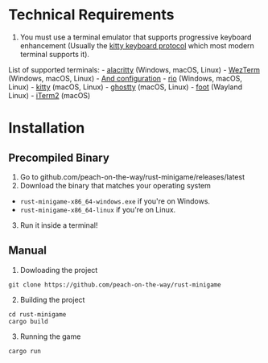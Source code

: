 # Technical Requirements
1. You must use a terminal emulator that supports progressive keyboard enhancement
  (Usually the [kitty keyboard protocol](https://sw.kovidgoyal.net/kitty/keyboard-protocol/) which most modern terminal supports it).

  List of supported terminals:
    - [alacritty](https://alacritty.org/) (Windows, macOS, Linux)
    - [WezTerm](https://wezterm.org/) (Windows, macOS, Linux)
      - [And configuration](https://wezterm.org/config/lua/config/enable_kitty_keyboard.html)
    - [rio](https://rioterm.com/) (Windows, macOS, Linux)
    - [kitty](https://sw.kovidgoyal.net/kitty/) (macOS, Linux)
    - [ghostty](https://ghostty.org/download) (macOS, Linux)
    - [foot](https://wiki.archlinux.org/title/Foot) (Wayland Linux)
    - [iTerm2](https://iterm2.com/) (macOS)

# Installation

## Precompiled Binary
1. Go to github.com/peach-on-the-way/rust-minigame/releases/latest
2. Download the binary that matches your operating system
  - `rust-minigame-x86_64-windows.exe` if you're on Windows.
  - `rust-minigame-x86_64-linux` if you're on Linux.
3. Run it inside a terminal!

## Manual
1. Dowloading the project
  ```
  git clone https://github.com/peach-on-the-way/rust-minigame
  ```
2. Building the project
  ```
  cd rust-minigame
  cargo build
  ```
3. Running the game
  ```
  cargo run
  ```

